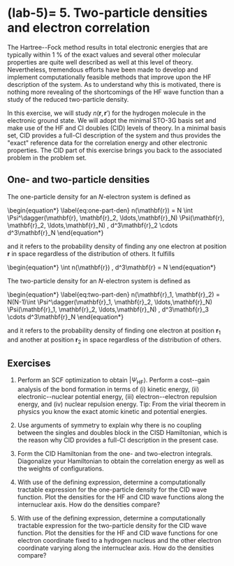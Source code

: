 (lab-5)=
5. Two-particle densities and electron correlation
===============================================
The Hartree--Fock method results in total electronic energies that are typically within 1 % of the exact values and several other molecular properties are quite well described as well at this level of theory. Nevertheless, tremendous efforts have been made to develop and implement computationally feasible methods that improve upon the HF description of the system. As to understand why this is motivated, there is nothing more revealing of the shortcomings of the HF wave function than a study of the reduced two-particle density. 

In this exercise, we will study $n(\mathbf{r}, \mathbf{r}')$ for the hydrogen molecule in the electronic ground state. We will adopt the minimal STO-3G basis set and make use of the HF and CI doubles (CID) levels of theory. In a minimal basis set, CID provides a full-CI description of the system and thus provides the "exact" reference data for the correlation energy and other electronic properties. The CID part of this exercise brings you back to the associated problem in the problem set.

One- and two-particle densities
-------------------------------
The one-particle density for an $N$-electron system is defined as

\begin{equation*}
\label{eq:one-part-den}
    n(\mathbf{r}) = N \int 
    \Psi^\dagger(\mathbf{r}, \mathbf{r}_2, \ldots,\mathbf{r}_N)
    \Psi(\mathbf{r}, \mathbf{r}_2, \ldots,\mathbf{r}_N)
    \, d^3\mathbf{r}_2 \cdots d^3\mathbf{r}_N
\end{equation*}

and it refers to the probability density of finding any one electron at position $\mathbf{r}$ in space regardless of the distribution of others. It fulfills

\begin{equation*}
     \int n(\mathbf{r}) \, d^3\mathbf{r} = N
\end{equation*}

The two-particle density for an $N$-electron system is defined as

\begin{equation*}
 \label{eq:two-part-den}
   n(\mathbf{r}_1, \mathbf{r}_2) = N(N-1)\int 
    \Psi^\dagger(\mathbf{r}_1, \mathbf{r}_2, \ldots,\mathbf{r}_N)
    \Psi(\mathbf{r}_1, \mathbf{r}_2, \ldots,\mathbf{r}_N)
    \, d^3\mathbf{r}_3 \cdots d^3\mathbf{r}_N
\end{equation*}

and it refers to the probability density of finding one electron at position $\mathbf{r}_1$ and another at position $\mathbf{r}_2$ in space regardless of the distribution of others.


Exercises
---------

1. Perform an SCF optimization to obtain $|\Psi_\mathrm{HF}\rangle$. Perform a cost--gain analysis of the bond formation in terms of (i) kinetic energy, (ii) electronic--nuclear potential energy, (iii) electron--electron repulsion energy, and (iv) nuclear repulsion energy. Tip: From the virial theorem in physics you know the exact atomic kinetic and potential energies.

2. Use arguments of symmetry to explain why there is no coupling between the singles and doubles block in the CISD Hamiltonian, which is the reason why CID provides a full-CI description in the present case.

3. Form the CID Hamiltonian from the one- and two-electron integrals. Diagonalize your Hamiltonian to obtain the correlation energy as well as the weights of configurations.

4. With use of the defining expression, determine a computationally tractable expression for the one-particle density for the CID wave function. Plot the densities for the HF and CID wave functions along the internuclear axis. How do the densities compare?

5. With use of the defining expression, determine a computationally tractable expression for the two-particle density for the CID wave function. Plot the densities for the HF and CID wave functions for one electron coordinate fixed to a hydrogen nucleus and the other electron coordinate varying along the internuclear axis. How do the densities compare?

